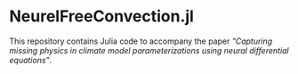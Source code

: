 # NeurelFreeConvection.jl

This repository contains Julia code to accompany the paper _"Capturing missing physics in climate model parameterizations using neural differential equations"_.
